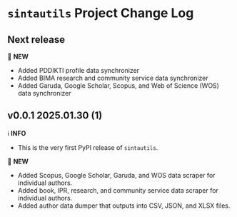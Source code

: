 # `sintautils` Project Change Log

## Next release

:star2: **NEW**

- Added PDDIKTI profile data synchronizer
- Added BIMA research and community service data synchronizer
- Added Garuda, Google Scholar, Scopus, and Web of Science (WOS) data synchronizer

## v0.0.1 2025.01.30 (1)

:information_source: **INFO**

- This is the very first PyPI release of `sintautils`.

:star2: **NEW**

- Added Scopus, Google Scholar, Garuda, and WOS data scraper for individual authors.
- Added book, IPR, research, and community service data scraper for individual authors.
- Added author data dumper that outputs into CSV, JSON, and XLSX files.
